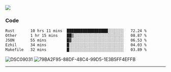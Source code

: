 

![](https://visitor-badge.glitch.me/badge?page_id=jakenherman.jakenherman)

### Code
<!--START_SECTION:waka-->

```txt
Rust       10 hrs 11 mins  ██████████████████░░░░░░░   72.24 %
Other      1 hr 15 mins    ██▒░░░░░░░░░░░░░░░░░░░░░░   08.87 %
JSON       55 mins         █▓░░░░░░░░░░░░░░░░░░░░░░░   06.53 %
Ezhil      34 mins         █░░░░░░░░░░░░░░░░░░░░░░░░   04.03 %
Makefile   32 mins         █░░░░░░░░░░░░░░░░░░░░░░░░   03.89 %
```

<!--END_SECTION:waka-->



![DSC09031](https://github.com/JakenHerman/JakenHerman/assets/4694843/d0a4f563-5528-4464-9538-0dd479edc7cf)
![79BA2F95-88DF-48C4-99D5-1E3B5FF4EFFB](https://github.com/JakenHerman/JakenHerman/assets/4694843/4bbb0b71-b719-4978-b0c7-b4721bb680bc)


---
